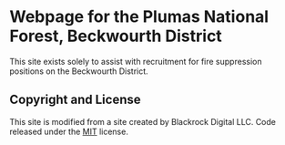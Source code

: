 # Webpage for the Plumas National Forest, Beckwourth District

This site exists solely to assist with recruitment for fire suppression positions on the Beckwourth District.
 
## Copyright and License

This site is modified from a site created by Blackrock Digital LLC. Code released under the [MIT](https://github.com/BlackrockDigital/startbootstrap-creative/blob/gh-pages/LICENSE) license.

